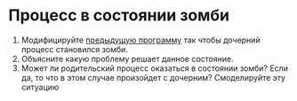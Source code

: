 # Процесс в состоянии зомби

1. Модифицируйте [предыдущую программу]() так чтобы дочерний процесс становился зомби.
2. Объясните какую проблему решает данное состояние.
3. Может ли родительский процесс оказаться в состоянии зомби? Если да, то что в этом случае произойдет с дочерним? Смоделируйте эту ситуацию
